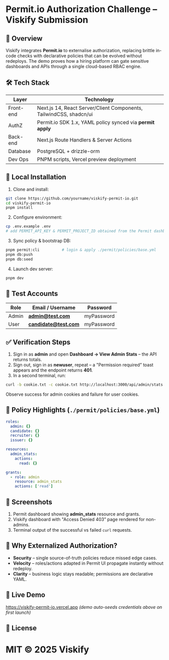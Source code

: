 # Permit.io Authorization Challenge – Viskify Submission

## 🚀 Overview

Viskify integrates **Permit.io** to externalise authorization, replacing brittle in-code checks with declarative policies that can be evolved without redeploys.
The demo proves how a hiring platform can gate sensitive dashboards and APIs through a single cloud-based RBAC engine.

## 🛠️ Tech Stack

| Layer     | Technology                                                         |
| --------- | ------------------------------------------------------------------ |
| Front-end | Next.js 14, React Server/Client Components, TailwindCSS, shadcn/ui |
| AuthZ     | Permit.io SDK 1.x, YAML policy synced via **permit apply**         |
| Back-end  | Next.js Route Handlers & Server Actions                            |
| Database  | PostgreSQL + drizzle-orm                                           |
| Dev Ops   | PNPM scripts, Vercel preview deployment                            |

## 🔧 Local Installation

1. Clone and install:

```bash
git clone https://github.com/yourname/viskify-permit-io.git
cd viskify-permit-io
pnpm install
```

2. Configure environment:

```bash
cp .env.example .env
# add PERMIT_API_KEY & PERMIT_PROJECT_ID obtained from the Permit dashboard
```

3. Sync policy & bootstrap DB:

```bash
pnpm permit:cli          # login & apply ./permit/policies/base.yml
pnpm db:push
pnpm db:seed
```

4. Launch dev server:

```bash
pnpm dev
```

## 🔑 Test Accounts

| Role  | Email / Username       | Password   |
| ----- | ---------------------- | ---------- |
| Admin | **admin@test.com**     | myPassword |
| User  | **candidate@test.com** | myPassword |

## ✅ Verification Steps

1. Sign in as **admin** and open **Dashboard → View Admin Stats** – the API returns totals.
2. Sign out, sign in as **newuser**, repeat – a "Permission required” toast appears and the endpoint returns **401**.
3. In a second terminal, run:

```bash
curl -b cookie.txt -c cookie.txt http://localhost:3000/api/admin/stats
```

Observe success for admin cookies and failure for user cookies.

## 📝 Policy Highlights (`./permit/policies/base.yml`)

```yaml
roles:
  admin: {}
  candidate: {}
  recruiter: {}
  issuer: {}

resources:
  admin_stats:
    actions:
      read: {}

grants:
  - role: admin
    resource: admin_stats
    actions: ['read']
```

## 📸 Screenshots

1. Permit dashboard showing **admin_stats** resource and grants.
2. Viskify dashboard with "Access Denied 403” page rendered for non-admins.
3. Terminal output of the successful vs failed `curl` requests.

## 🌟 Why Externalized Authorization?

- **Security** – single source-of-truth policies reduce missed edge cases.
- **Velocity** – roles/actions adapted in Permit UI propagate instantly without redeploy.
- **Clarity** – business logic stays readable; permissions are declarative YAML.

## 🏁 Live Demo

https://viskify-permit-io.vercel.app
_(demo auto-seeds credentials above on first launch)_

## 📜 License

# MIT © 2025 Viskify

```

```

